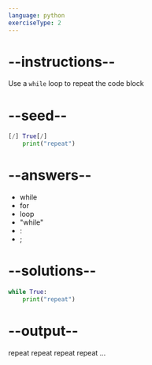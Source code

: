 ```yaml
---
language: python
exerciseType: 2
---
```


# --instructions--

Use a `while` loop to repeat the code block

# --seed--

```python
[/] True[/]
    print("repeat")
```

# --answers--

- while
- for
- loop
- "while"
- :
- ;

# --solutions--

```python
while True:
    print("repeat")
```

# --output--

repeat
repeat
repeat
repeat
...
